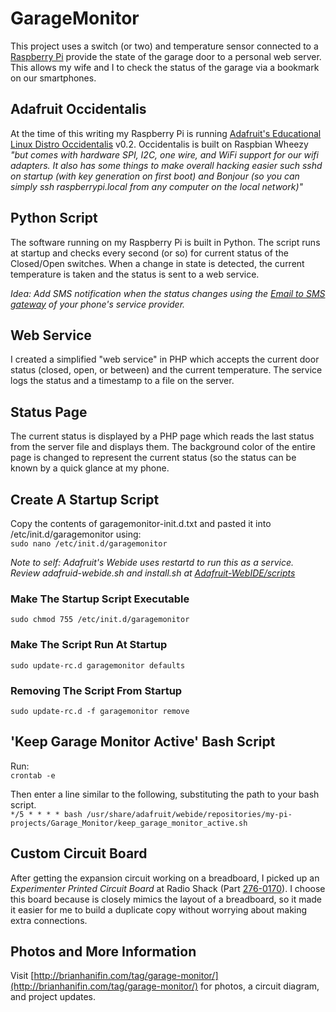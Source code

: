 # GarageMonitor
This project uses a switch (or two) and temperature sensor connected to a [Raspberry Pi](http://raspberrypi.org) provide the state of the garage door to a personal web server. This allows my wife and I to check the status of the garage via a bookmark on our smartphones.

## Adafruit Occidentalis
At the time of this writing my Raspberry Pi is running [Adafruit's Educational Linux Distro Occidentalis](http://learn.adafruit.com/adafruit-raspberry-pi-educational-linux-distro/overview) v0.2. Occidentalis is built on Raspbian Wheezy *"but comes with hardware SPI, I2C, one wire, and WiFi support for our wifi adapters. It also has some things to make overall hacking easier such sshd on startup (with key generation on first boot) and  Bonjour (so you can simply ssh raspberrypi.local from any computer on the local network)"*

## Python Script
The software running on my Raspberry Pi is built in Python. The script runs at startup and checks every second (or so) for current status of the Closed/Open switches. When a change in state is detected, the current temperature is taken and the status is sent to a web service.

*Idea: Add SMS notification when the status changes using the [Email to SMS gateway](http://en.wikipedia.org/wiki/List_of_SMS_gateways "List of SMS gateways - Wikipedia") of your phone's service provider.*

## Web Service
I created a simplified "web service" in PHP which accepts the current door status (closed, open, or between) and the current temperature. The service logs the status and a timestamp to a file on the server.

## Status Page
The current status is displayed by a PHP page which reads the last status from the server file and displays them. The background color of the entire page is changed to represent the current status (so the status can be known by a quick glance at my phone.

## Create A Startup Script
Copy the contents of garagemonitor-init.d.txt and pasted it into /etc/init.d/garagemonitor using:  
`sudo nano /etc/init.d/garagemonitor`

*Note to self: Adafruit's Webide uses restartd to run this as a service. Review adafruid-webide.sh and install.sh at [Adafruit-WebIDE/scripts](https://github.com/adafruit/Adafruit-WebIDE/tree/master/scripts)*

### Make The Startup Script Executable
`sudo chmod 755 /etc/init.d/garagemonitor`

### Make The Script Run At Startup
`sudo update-rc.d garagemonitor defaults`

### Removing The Script From Startup
`sudo update-rc.d -f garagemonitor remove`

## 'Keep Garage Monitor Active' Bash Script
Run:  
`crontab -e`  

Then enter a line similar to the following, substituting the path to your bash script.   
`*/5 * * * * bash /usr/share/adafruit/webide/repositories/my-pi-projects/Garage_Monitor/keep_garage_monitor_active.sh`

## Custom Circuit Board
After getting the expansion circuit working on a breadboard, I picked up an *Experimenter Printed Circuit Board* at Radio Shack (Part [276-0170](http://www.radioshack.com/product/index.jsp?productId=2102846)). I choose this board because is closely mimics the layout of a breadboard, so it made it easier for me to build a duplicate copy without worrying about making extra connections.

## Photos and More Information
Visit [http://brianhanifin.com/tag/garage-monitor/](http://brianhanifin.com/tag/garage-monitor/) for photos, a circuit diagram, and project updates.
